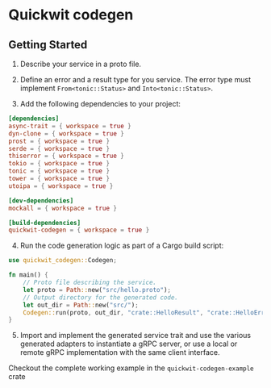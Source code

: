 # Quickwit codegen

## Getting Started

1. Describe your service in a proto file.

2. Define an error and a result type for you service. The error type must implement `From<tonic::Status>` and `Into<tonic::Status>`.

3. Add the following dependencies to your project:

```toml
[dependencies]
async-trait = { workspace = true }
dyn-clone = { workspace = true }
prost = { workspace = true }
serde = { workspace = true }
thiserror = { workspace = true }
tokio = { workspace = true }
tonic = { workspace = true }
tower = { workspace = true }
utoipa = { workspace = true }

[dev-dependencies]
mockall = { workspace = true }

[build-dependencies]
quickwit-codegen = { workspace = true }
```

4. Run the code generation logic as part of a Cargo build script:

```rust
use quickwit_codegen::Codegen;

fn main() {
    // Proto file describing the service.
    let proto = Path::new("src/hello.proto");
    // Output directory for the generated code.
    let out_dir = Path::new("src/");
    Codegen::run(proto, out_dir, "crate::HelloResult", "crate::HelloError").unwrap();
}
```

5. Import and implement the generated service trait and use the various generated adapters to instantiate a gRPC server, or use a local or remote gRPC implementation with the same client interface.

Checkout the complete working example in the `quickwit-codegen-example` crate
